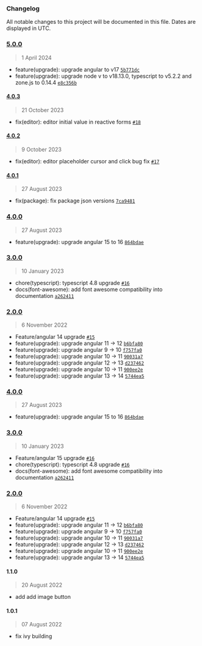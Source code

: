 ### Changelog

All notable changes to this project will be documented in this file. Dates are displayed in UTC.

### [5.0.0](https://github.com/Raiper34/bii-text-editor/compare/4.0.3...5.0.0)

> 1 April 2024

- feature(upgrade): upgrade angular to v17 [`5b771dc`](https://github.com/Raiper34/bii-text-editor/commit/5b771dccf6f6f32fca4ee10b06d4f771b7022e65)
- feature(upgrade): upgrade node v to v18.13.0, typescript to v5.2.2 and zone.js to 0.14.4 [`e8c356b`](https://github.com/Raiper34/bii-text-editor/commit/e8c356bf71ac41d7eb83edd10a8d18780d9f281f)

#### [4.0.3](https://github.com/Raiper34/bii-text-editor/compare/4.0.2...4.0.3)

> 21 October 2023

- fix(editor): editor initial value in reactive forms [`#18`](https://github.com/Raiper34/bii-text-editor/issues/18)

#### [4.0.2](https://github.com/Raiper34/bii-text-editor/compare/4.0.1...4.0.2)

> 9 October 2023

- fix(editor): editor placeholder cursor and click bug fix [`#17`](https://github.com/Raiper34/bii-text-editor/issues/17)

#### [4.0.1](https://github.com/Raiper34/bii-text-editor/compare/4.0.0...4.0.1)

> 27 August 2023

- fix(package): fix package json versions [`7ca9481`](https://github.com/Raiper34/bii-text-editor/commit/7ca948188f00881a498b2d0b38fd1bc3db3db746)

### [4.0.0](https://github.com/Raiper34/bii-text-editor/compare/3.0.0...4.0.0)

> 27 August 2023

- feature(upgrade): upgrade angular 15 to 16 [`864bdae`](https://github.com/Raiper34/bii-text-editor/commit/864bdae6dd85fe7b181d5d612d390270ed3d227e)

### [3.0.0](https://github.com/Raiper34/bii-text-editor/compare/2.0.0...3.0.0)

> 10 January 2023

- chore(typescript): typescript 4.8 upgrade [`#16`](https://github.com/Raiper34/bii-text-editor/pull/16)
- docs(font-awesome): add font awesome compatibility into documentation [`a262411`](https://github.com/Raiper34/bii-text-editor/commit/a262411fc2313c67977807f85b1f55c8ceaea609)

### [2.0.0](https://github.com/Raiper34/bii-text-editor/compare/1.4.0...2.0.0)

> 6 November 2022

- Feature/angular 14 upgrade [`#15`](https://github.com/Raiper34/bii-text-editor/pull/15)
- feature(upgrade): upgrade angular 11 -&gt; 12 [`b6bfa80`](https://github.com/Raiper34/bii-text-editor/commit/b6bfa80b8bb94d8219ada820d24de718c245607a)
- feature(upgrade): upgrade angular 9 -&gt; 10 [`f757fa0`](https://github.com/Raiper34/bii-text-editor/commit/f757fa01809c0909d7f30c2ed81877aec50b8f05)
- feature(upgrade): upgrade angular 10 -&gt; 11 [`90031a7`](https://github.com/Raiper34/bii-text-editor/commit/90031a771efb5fef3b87b7610fdf8bc04c9cec06)
- feature(upgrade): upgrade angular 12 -&gt; 13 [`d237462`](https://github.com/Raiper34/bii-text-editor/commit/d2374620264c3b722d9622b3536e1ae7dba39739)
- feature(upgrade): upgrade angular 10 -&gt; 11 [`900ee2e`](https://github.com/Raiper34/bii-text-editor/commit/900ee2ed1a71fee4bb62adcf7a6f36ae07af362f)
- feature(upgrade): upgrade angular 13 -&gt; 14 [`5744ea5`](https://github.com/Raiper34/bii-text-editor/commit/5744ea5ca96b135a8dd57580a72702d08c671e38)

<!-- auto-changelog-above -->

### [4.0.0](https://github.com/Raiper34/bii-text-editor/compare/3.0.0...4.0.0)

> 27 August 2023

- feature(upgrade): upgrade angular 15 to 16 [`864bdae`](https://github.com/Raiper34/bii-text-editor/commit/864bdae6dd85fe7b181d5d612d390270ed3d227e)

### [3.0.0](https://github.com/Raiper34/bii-text-editor/compare/2.0.0...3.0.0)

> 10 January 2023

- Feature/angular 15 upgrade [`#16`](https://github.com/Raiper34/bii-text-editor/pull/16)
- chore(typescript): typescript 4.8 upgrade [`#16`](https://github.com/Raiper34/bii-text-editor/pull/16)
- docs(font-awesome): add font awesome compatibility into documentation [`a262411`](https://github.com/Raiper34/bii-text-editor/commit/a262411fc2313c67977807f85b1f55c8ceaea609)

### [2.0.0](https://github.com/Raiper34/bii-text-editor/compare/1.4.0...2.0.0)

> 6 November 2022

- Feature/angular 14 upgrade [`#15`](https://github.com/Raiper34/bii-text-editor/pull/15)
- feature(upgrade): upgrade angular 11 -&gt; 12 [`b6bfa80`](https://github.com/Raiper34/bii-text-editor/commit/b6bfa80b8bb94d8219ada820d24de718c245607a)
- feature(upgrade): upgrade angular 9 -&gt; 10 [`f757fa0`](https://github.com/Raiper34/bii-text-editor/commit/f757fa01809c0909d7f30c2ed81877aec50b8f05)
- feature(upgrade): upgrade angular 10 -&gt; 11 [`90031a7`](https://github.com/Raiper34/bii-text-editor/commit/90031a771efb5fef3b87b7610fdf8bc04c9cec06)
- feature(upgrade): upgrade angular 12 -&gt; 13 [`d237462`](https://github.com/Raiper34/bii-text-editor/commit/d2374620264c3b722d9622b3536e1ae7dba39739)
- feature(upgrade): upgrade angular 10 -&gt; 11 [`900ee2e`](https://github.com/Raiper34/bii-text-editor/commit/900ee2ed1a71fee4bb62adcf7a6f36ae07af362f)
- feature(upgrade): upgrade angular 13 -&gt; 14 [`5744ea5`](https://github.com/Raiper34/bii-text-editor/commit/5744ea5ca96b135a8dd57580a72702d08c671e38)

#### 1.1.0

> 20 August 2022

* add add image button

#### 1.0.1

> 07 August 2022

* fix ivy building
